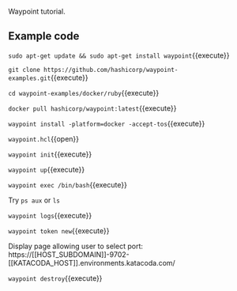 Waypoint tutorial.

## Example code

`sudo apt-get update && sudo apt-get install waypoint`{{execute}}

`git clone https://github.com/hashicorp/waypoint-examples.git`{{execute}}

`cd waypoint-examples/docker/ruby`{{execute}}

`docker pull hashicorp/waypoint:latest`{{execute}}

`waypoint install -platform=docker -accept-tos`{{execute}}

`waypoint.hcl`{{open}}

`waypoint init`{{execute}}

`waypoint up`{{execute}}

`waypoint exec /bin/bash`{{execute}}

Try `ps aux` or `ls`

`waypoint logs`{{execute}}

`waypoint token new`{{execute}}

Display page allowing user to select port: https://[[HOST_SUBDOMAIN]]-9702-[[KATACODA_HOST]].environments.katacoda.com/

`waypoint destroy`{{execute}}

